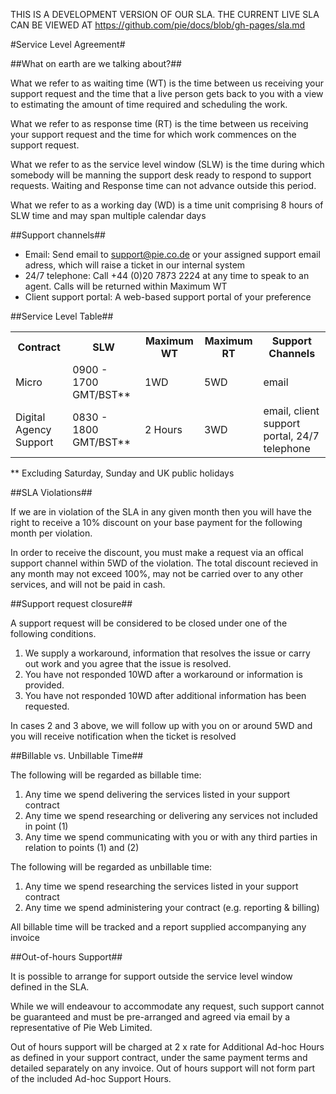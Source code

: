 THIS IS A DEVELOPMENT VERSION OF OUR SLA. THE CURRENT LIVE SLA CAN BE VIEWED AT https://github.com/pie/docs/blob/gh-pages/sla.md

#Service Level Agreement#

##What on earth are we talking about?##

What we refer to as waiting time (WT) is the time between us receiving your support request and the time that a live person gets back to you with a view to estimating the amount of time required and scheduling the work.

What we refer to as response time (RT) is the time between us receiving your support request and the time for which work commences on the support request.

What we refer to as the service level window (SLW) is the time during which somebody will be manning the support desk ready to respond to support requests. Waiting and Response time can not advance outside this period.

What we refer to as a working day (WD) is a time unit comprising 8 hours of SLW time and may span multiple calendar days

##Support channels##

* Email: Send email to support@pie.co.de or your assigned support email adress, which will raise a ticket in our internal system
* 24/7 telephone: Call +44 (0)20 7873 2224 at any time to speak to an agent. Calls will be returned within Maximum WT
* Client support portal: A web-based support portal of your preference

##Service Level Table##

<table>
	<tr>
		<th>Contract</th>
		<th>SLW</th>
		<th>Maximum WT</th>
		<th>Maximum RT</th>
		<th>Support Channels</th>
	</tr>
	<tr>
		<td>Micro</td>
		<td>0900 - 1700 GMT/BST**</td>
		<td>1WD</td>
		<td>5WD</td>
		<td>email</td>
	</tr>
	<tr>
		<td>Digital Agency Support</td>
		<td>0830 - 1800 GMT/BST**</td>
		<td>2 Hours</td>
		<td>3WD</td>
		<td>email, client support portal, 24/7 telephone</td>
	</tr>
</table>

\*\* Excluding Saturday, Sunday and UK public holidays

##SLA Violations##

If we are in violation of the SLA in any given month then you will have the right to receive a 10% discount on your base payment for the following month per violation. 

In order to receive the discount, you must make a request via an offical support channel within 5WD of the violation. 
The total discount recieved in any month may not exceed 100%, may not be carried over to any other services, and will not be paid in cash.

##Support request closure##

A support request will be considered to be closed under one of the following conditions.

1. We supply a workaround, information that resolves the issue or carry out work and you agree that the issue is resolved.
1. You have not responded 10WD after a workaround or information is provided.
1. You have not responded 10WD after additional information has been requested.

In cases 2 and 3 above, we will follow up with you on or around 5WD and you will receive notification when the ticket is resolved

##Billable vs. Unbillable Time##

The following will be regarded as billable time:

1. Any time we spend delivering the services listed in your support contract
1. Any time we spend researching or delivering any services not included in point (1)
1. Any time we spend communicating with you or with any third parties in relation to points (1) and (2)

The following will be regarded as unbillable time:

1. Any time we spend researching the services listed in your support contract
1. Any time we spend administering your contract (e.g. reporting & billing)

All billable time will be tracked and a report supplied accompanying any invoice

##Out-of-hours Support##

It is possible to arrange for support outside the service level window defined in the SLA. 

While we will endeavour to accommodate any request, such support cannot be guaranteed and must be pre-arranged and agreed via email by a representative of Pie Web Limited.

Out of hours support will be charged at 2 x rate for Additional Ad-hoc Hours as defined in your support contract, under the same payment terms and detailed separately on any invoice. Out of hours support will not form part of the included Ad-hoc Support Hours.









